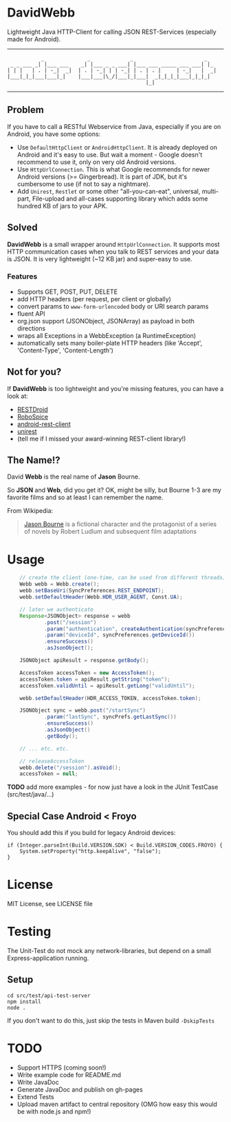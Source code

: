 # DavidWebb

Lightweight Java HTTP-Client for calling JSON REST-Services (especially made for Android).

---

```text
           _              _             _                       _
 _ _ ___ _| |___ ___    _| |___ _ _ ___| |___ ___ _____ ___ ___| |_
| | |   | . | -_|  _|  | . | -_| | | -_| | . | . |     | -_|   |  _|
|___|_|_|___|___|_|    |___|___|\_/|___|_|___|  _|_|_|_|___|_|_|_|
                                             |_|
```

---

## Problem

If you have to call a RESTful Webservice from Java, especially if you are on Android, you have some options:

 * Use `DefaultHttpClient` or `AndroidHttpClient`. It is already deployed on Android and it's easy to use.
   But wait a moment - Google doesn't recommend to use it, only on very old Android versions.
 * Use `HttpUrlConnection`. This is what Google recommends for newer Android versions (>= Gingerbread).
   It is part of JDK, but it's cumbersome to use (if not to say a nightmare).
 * Add `Unirest`, `Restlet` or some other "all-you-can-eat", universal, multi-part, File-upload and all-cases
   supporting library which adds some hundred KB of jars to your APK.

## Solved

**DavidWebb** is a small wrapper around `HttpUrlConnection`. It supports most HTTP communication cases when
you talk to REST services and your data is JSON. It is very lightweight (~12 KB jar) and super-easy to use.

### Features ###

  * Supports GET, POST, PUT, DELETE
  * add HTTP headers (per request, per client or globally)
  * convert params to `www-form-urlencoded` body or URI search params
  * fluent API
  * org.json support (JSONObject, JSONArray) as payload in both directions
  * wraps all Exceptions in a WebbException (a RuntimeException)
  * automatically sets many boiler-plate HTTP headers (like 'Accept', 'Content-Type', 'Content-Length')

## Not for you?

If **DavidWebb** is too lightweight and you're missing features, you can have a look at:

  * [RESTDroid](https://github.com/PCreations/RESTDroid)
  * [RoboSpice](https://github.com/octo-online/robospice)
  * [android-rest-client](https://github.com/darko1002001/android-rest-client)
  * [unirest](http://unirest.io/)
  * (tell me if I missed your award-winning REST-client library!)

## The Name!?

David **Webb** is the real name of **Jason** Bourne.

So **JSON** and **Web**, did you get it? OK, might be silly, but Bourne 1-3 are my favorite films and so at
least I can remember the name.

From Wikipedia:

> [Jason Bourne](http://en.wikipedia.org/wiki/Jason_Bourne) is a fictional character and the protagonist
of a series of novels by Robert Ludlum and subsequent film adaptations

# Usage

```java
    // create the client (one-time, can be used from different threads)
    Webb webb = Webb.create();
    webb.setBaseUri(SyncPreferences.REST_ENDPOINT);
    webb.setDefaultHeader(Webb.HDR_USER_AGENT, Const.UA);

    // later we authenticate
    Response<JSONObject> response = webb
            .post("/session")
            .param("authentication", createAuthentication(syncPreferences))
            .param("deviceId", syncPreferences.getDeviceId())
            .ensureSuccess()
            .asJsonObject();

    JSONObject apiResult = response.getBody();

    AccessToken accessToken = new AccessToken();
    accessToken.token = apiResult.getString("token");
    accessToken.validUntil = apiResult.getLong("validUntil");

    webb.setDefaultHeader(HDR_ACCESS_TOKEN, accessToken.token);

    JSONObject sync = webb.post("/startSync")
            .param("lastSync", syncPrefs.getLastSync())
            .ensureSuccess()
            .asJsonObject()
            .getBody();

    // ... etc. etc.

    // releaseAccessToken
    webb.delete("/session").asVoid();
    accessToken = null;
```

**TODO** add more examples - for now just have a look in the JUnit TestCase (src/test/java/...)

## Special Case Android < Froyo

You should add this if you build for legacy Android devices:

    if (Integer.parseInt(Build.VERSION.SDK) < Build.VERSION_CODES.FROYO) {
        System.setProperty("http.keepAlive", "false");
    }

# License

MIT License, see LICENSE file

# Testing

The Unit-Test do not mock any network-libraries, but depend on a small Express-application running.

## Setup

```
cd src/test/api-test-server
npm install
node .
```

If you don't want to do this, just skip the tests in Maven build `-DskipTests`

# TODO

  * Support HTTPS (coming soon!)
  * Write example code for README.md
  * Write JavaDoc
  * Generate JavaDoc and publish on gh-pages
  * Extend Tests
  * Upload maven artifact to central repository (OMG how easy this would be with node.js and npm!)
